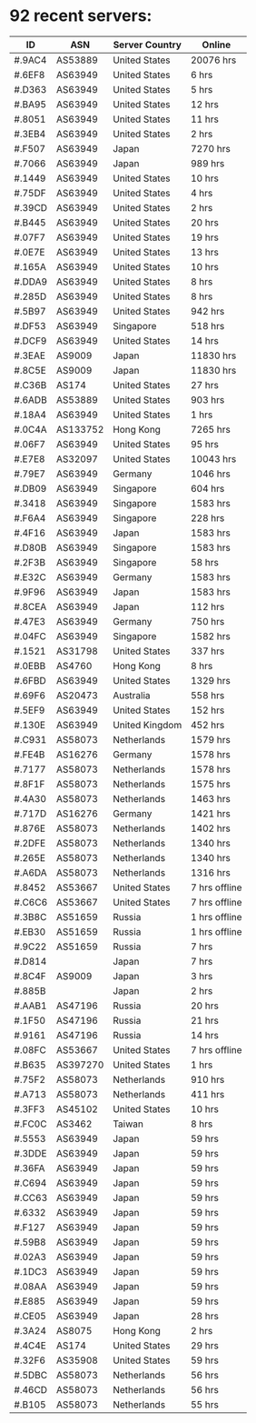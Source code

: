 # 92 recent servers:

| ID | ASN | Server Country | Online |
| ------ | ------ | ------ | ------ |
| #.9AC4 | AS53889 | United States | 20076 hrs |
| #.6EF8 | AS63949 | United States | 6 hrs |
| #.D363 | AS63949 | United States | 5 hrs |
| #.BA95 | AS63949 | United States | 12 hrs |
| #.8051 | AS63949 | United States | 11 hrs |
| #.3EB4 | AS63949 | United States | 2 hrs |
| #.F507 | AS63949 | Japan | 7270 hrs |
| #.7066 | AS63949 | Japan | 989 hrs |
| #.1449 | AS63949 | United States | 10 hrs |
| #.75DF | AS63949 | United States | 4 hrs |
| #.39CD | AS63949 | United States | 2 hrs |
| #.B445 | AS63949 | United States | 20 hrs |
| #.07F7 | AS63949 | United States | 19 hrs |
| #.0E7E | AS63949 | United States | 13 hrs |
| #.165A | AS63949 | United States | 10 hrs |
| #.DDA9 | AS63949 | United States | 8 hrs |
| #.285D | AS63949 | United States | 8 hrs |
| #.5B97 | AS63949 | United States | 942 hrs |
| #.DF53 | AS63949 | Singapore | 518 hrs |
| #.DCF9 | AS63949 | United States | 14 hrs |
| #.3EAE | AS9009 | Japan | 11830 hrs |
| #.8C5E | AS9009 | Japan | 11830 hrs |
| #.C36B | AS174 | United States | 27 hrs |
| #.6ADB | AS53889 | United States | 903 hrs |
| #.18A4 | AS63949 | United States | 1 hrs |
| #.0C4A | AS133752 | Hong Kong | 7265 hrs |
| #.06F7 | AS63949 | United States | 95 hrs |
| #.E7E8 | AS32097 | United States | 10043 hrs |
| #.79E7 | AS63949 | Germany | 1046 hrs |
| #.DB09 | AS63949 | Singapore | 604 hrs |
| #.3418 | AS63949 | Singapore | 1583 hrs |
| #.F6A4 | AS63949 | Singapore | 228 hrs |
| #.4F16 | AS63949 | Japan | 1583 hrs |
| #.D80B | AS63949 | Singapore | 1583 hrs |
| #.2F3B | AS63949 | Singapore | 58 hrs |
| #.E32C | AS63949 | Germany | 1583 hrs |
| #.9F96 | AS63949 | Japan | 1583 hrs |
| #.8CEA | AS63949 | Japan | 112 hrs |
| #.47E3 | AS63949 | Germany | 750 hrs |
| #.04FC | AS63949 | Singapore | 1582 hrs |
| #.1521 | AS31798 | United States | 337 hrs |
| #.0EBB | AS4760 | Hong Kong | 8 hrs |
| #.6FBD | AS63949 | United States | 1329 hrs |
| #.69F6 | AS20473 | Australia | 558 hrs |
| #.5EF9 | AS63949 | United States | 152 hrs |
| #.130E | AS63949 | United Kingdom | 452 hrs |
| #.C931 | AS58073 | Netherlands | 1579 hrs |
| #.FE4B | AS16276 | Germany | 1578 hrs |
| #.7177 | AS58073 | Netherlands | 1578 hrs |
| #.8F1F | AS58073 | Netherlands | 1575 hrs |
| #.4A30 | AS58073 | Netherlands | 1463 hrs |
| #.717D | AS16276 | Germany | 1421 hrs |
| #.876E | AS58073 | Netherlands | 1402 hrs |
| #.2DFE | AS58073 | Netherlands | 1340 hrs |
| #.265E | AS58073 | Netherlands | 1340 hrs |
| #.A6DA | AS58073 | Netherlands | 1316 hrs |
| #.8452 | AS53667 | United States | 7 hrs offline |
| #.C6C6 | AS53667 | United States | 7 hrs offline |
| #.3B8C | AS51659 | Russia | 1 hrs offline |
| #.EB30 | AS51659 | Russia | 1 hrs offline |
| #.9C22 | AS51659 | Russia | 7 hrs |
| #.D814 |  | Japan | 7 hrs |
| #.8C4F | AS9009 | Japan | 3 hrs |
| #.885B |  | Japan | 2 hrs |
| #.AAB1 | AS47196 | Russia | 20 hrs |
| #.1F50 | AS47196 | Russia | 21 hrs |
| #.9161 | AS47196 | Russia | 14 hrs |
| #.08FC | AS53667 | United States | 7 hrs offline |
| #.B635 | AS397270 | United States | 1 hrs |
| #.75F2 | AS58073 | Netherlands | 910 hrs |
| #.A713 | AS58073 | Netherlands | 411 hrs |
| #.3FF3 | AS45102 | United States | 10 hrs |
| #.FC0C | AS3462 | Taiwan | 8 hrs |
| #.5553 | AS63949 | Japan | 59 hrs |
| #.3DDE | AS63949 | Japan | 59 hrs |
| #.36FA | AS63949 | Japan | 59 hrs |
| #.C694 | AS63949 | Japan | 59 hrs |
| #.CC63 | AS63949 | Japan | 59 hrs |
| #.6332 | AS63949 | Japan | 59 hrs |
| #.F127 | AS63949 | Japan | 59 hrs |
| #.59B8 | AS63949 | Japan | 59 hrs |
| #.02A3 | AS63949 | Japan | 59 hrs |
| #.1DC3 | AS63949 | Japan | 59 hrs |
| #.08AA | AS63949 | Japan | 59 hrs |
| #.E885 | AS63949 | Japan | 59 hrs |
| #.CE05 | AS63949 | Japan | 28 hrs |
| #.3A24 | AS8075 | Hong Kong | 2 hrs |
| #.4C4E | AS174 | United States | 29 hrs |
| #.32F6 | AS35908 | United States | 59 hrs |
| #.5DBC | AS58073 | Netherlands | 56 hrs |
| #.46CD | AS58073 | Netherlands | 56 hrs |
| #.B105 | AS58073 | Netherlands | 55 hrs |

